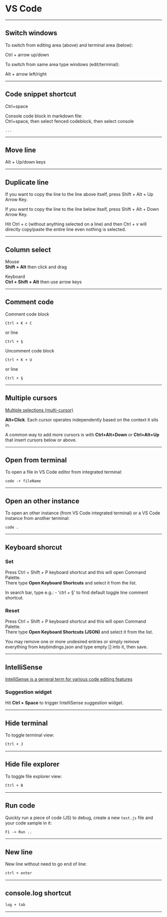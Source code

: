 # VS Code

***

## Switch windows

To switch from editing area (above) and terminal area (below):

Ctrl + arrow up/down

To switch from same area type windows (edit/terminal):

Alt + arrow left/right

***

## Code snippet shortcut

Ctrl+space

Console code block in markdown file:  
Ctrl+space, then select fenced codeblock, then select console

```console
...
```

***

## Move line

Alt + Up/down keys

***

## Duplicate line

If you want to copy the line to the line above itself, press Shift + Alt + Up Arrow Key.

If you want to copy the line to the line below itself, press Shift + Alt + Down Arrow Key.

Hit Ctrl + c (without anything selected on a line) and then Ctrl + v will directly copy/paste the entire line even nothing is selected.

***

## Column select

Mouse  
**Shift + Alt** then click and drag

Keyboard  
**Ctrl + Shift + Alt** then use arrow keys

***

## Comment code

Comment code block

```text
Ctrl + K + C
```

or line

```text
Ctrl + §
```

Uncomment code block

```text
Ctrl + K + U
```

or line

```text
Ctrl + §
```

***

## Multiple cursors

[Multiple selections (multi-cursor)](https://code.visualstudio.com/docs/editor/codebasics#_multiple-selections-multicursor)

**Alt+Click**. Each cursor operates independently based on the context it sits in.

A common way to add more cursors is with **Ctrl+Alt+Down** or **Ctrl+Alt+Up** that insert cursors below or above.

***

## Open from terminal

To open a file in VS Code editor from integrated terminal:

```console
code -r fileName
```

***

## Open an other instance

To open an other instance (from VS Code integrated terminal) or a VS Code instance from another terminal:

```console
code .
```

***

## Keyboard shorcut

### Set

Press Ctrl + Shift + P keyboard shortcut and this will open Command Palette.  
There type **Open Keyboard Shortcuts** and select it from the list.

In search bar, type e.g.: - 'ctrl + §' to find default toggle line comment shortcut.

### Reset

Press Ctrl + Shift + P keyboard shortcut and this will open Command Palette.  
There type **Open Keyboard Shortcuts (JSON)** and select it from the list.

You may remove one or more undesired entries or simply remove everything from keybindings.json and type empty [] into it, then save.

***

## IntelliSense

[IntelliSense is a general term for various code editing features](https://code.visualstudio.com/docs/editor/intellisense)

### Suggestion widget

Hit **Ctrl + Space** to trigger IntelliSense suggestion widget.

***

## Hide terminal

To toggle terminal view:

```txt
Ctrl + J
```

***

## Hide file explorer

To toggle file explorer view:

```txt
Ctrl + B
```

***

## Run code

Quickly run a piece of code (JS) to debug, create a new `test.js` file and your code sample in it:

```txt
F1 -> Run ..
```

***

## New line

New line without need to go end of line:

```txt
ctrl + enter
```

***

## console.log shortcut

```txt
log + tab
```

***
